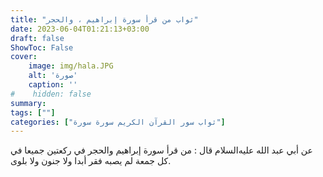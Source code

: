 ```yaml
---
title: "ثواب من قرأ سورة إبراهيم ، والحجر"
date: 2023-06-04T01:21:13+03:00
draft: false
ShowToc: False
cover:
    image: img/hala.JPG
    alt: 'صورة'
    caption: ''
#    hidden: false
summary: 
tags: [""]
categories: ["ثواب سور القرآن الكريم سورة سورة"]
---
```

عن
أبي عبد الله عليه‌السلام قال : من قرأ سورة إبراهيم والحجر في ركعتين جميعا
في كل جمعة لم يصبه فقر أبدا ولا جنون ولا بلوى.

